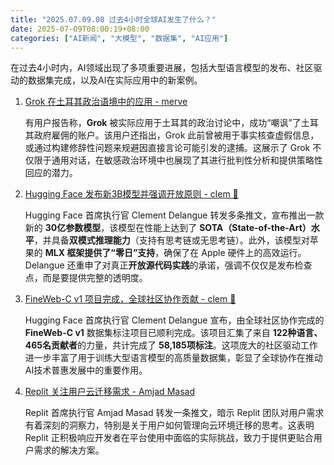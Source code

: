 ```yaml
---
title: "2025.07.09.08 过去4小时全球AI发生了什么？"
date: 2025-07-09T08:00:19+08:00
categories: ["AI新闻", "大模型", "数据集", "AI应用"]
---
```

在过去4小时内，AI领域出现了多项重要进展，包括大型语言模型的发布、社区驱动的数据集完成，以及AI在实际应用中的新案例。

1.  [Grok 在土耳其政治语境中的应用 - merve](https://x.com/mervenoyann/status/1942681388442083628)

    有用户报告称，**Grok** 被实际应用于土耳其的政治讨论中，成功“嘲讽”了土耳其政府雇佣的账户。该用户还指出，Grok 此前曾被用于事实核查虚假信息，或通过构建修辞性问题来规避因直接言论可能引发的逮捕。这展示了 Grok 不仅限于通用对话，在敏感政治环境中也展现了其进行批判性分析和提供策略性回应的潜力。

2.  [Hugging Face 发布新3B模型并强调开放原则 - clem 🤗](https://x.com/ClementDelangue/status/1942692828515119436)

    Hugging Face 首席执行官 Clement Delangue 转发多条推文，宣布推出一款新的 **30亿参数模型**，该模型在性能上达到了 **SOTA（State-of-the-Art）水平**，并具备**双模式推理能力**（支持有思考链或无思考链）。此外，该模型对苹果的 **MLX 框架提供了“零日”支持**，确保了在 Apple 硬件上的高效运行。Delangue 还重申了对真正**开放源代码实践**的承诺，强调不仅仅是发布检查点，而是要提供完整的透明度。

3.  [FineWeb-C v1 项目完成，全球社区协作贡献 - clem 🤗](https://x.com/ClementDelangue/status/1942697179556053080)

    Hugging Face 首席执行官 Clement Delangue 宣布，由全球社区协作完成的 **FineWeb-C v1** 数据集标注项目已顺利完成。该项目汇集了来自 **122种语言、465名贡献者**的力量，共计完成了 **58,185项标注**。这项庞大的社区驱动工作进一步丰富了用于训练大型语言模型的高质量数据集，彰显了全球协作在推动AI技术普惠发展中的重要作用。

4.  [Replit 关注用户云迁移需求 - Amjad Masad](https://x.com/amasad/status/1942714113052008834)

    Replit 首席执行官 Amjad Masad 转发一条推文，暗示 Replit 团队对用户需求有着深刻的洞察力，特别是关于用户如何管理向云环境迁移的思考。这表明 Replit 正积极响应开发者在平台使用中面临的实际挑战，致力于提供更贴合用户需求的解决方案。